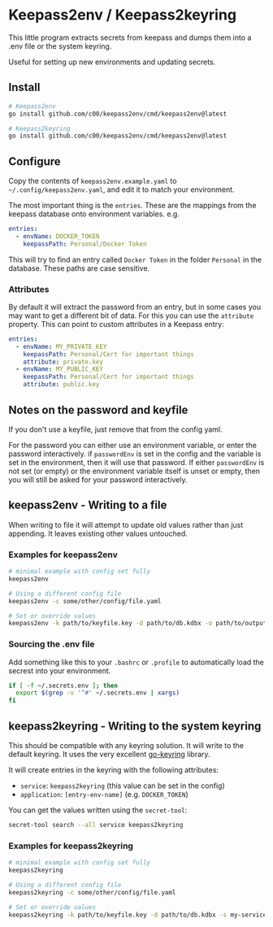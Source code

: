 # Keepass2env / Keepass2keyring

This little program extracts secrets from keepass and dumps them into a .env file or the system keyring.

Useful for setting up new environments and updating secrets.

## Install

```sh
# Keepass2env
go install github.com/c00/keepass2env/cmd/keepass2env@latest

# Keepass2keyring
go install github.com/c00/keepass2env/cmd/keepass2env@latest
```

## Configure

Copy the contents of `keepass2env.example.yaml` to `~/.config/keepass2env.yaml`, and edit it to match your environment. 

The most important thing is the `entries`. These are the mappings from the keepass database onto environment variables. e.g.

```yaml
entries: 
  - envName: DOCKER_TOKEN
    keepassPath: Personal/Docker Token
```

This will try to find an entry called `Docker Token` in the folder `Personal` in the database. These paths are case sensitive.

### Attributes

By default it will extract the password from an entry, but in some cases you may want to get a different bit of data. For this you can use the `attribute` property. This can point to custom attributes in a Keepass entry:

```yaml
entries: 
  - envName: MY_PRIVATE_KEY
    keepassPath: Personal/Cert for important things
    attribute: private.key
  - envName: MY_PUBLIC_KEY
    keepassPath: Personal/Cert for important things
    attribute: public.key
```

## Notes on the password and keyfile

If you don't use a keyfile, just remove that from the config yaml.

For the password you can either use an environment variable, or enter the password interactively. if `passwordEnv` is set in the config and the variable is set in the environment, then it will use that password. If either `passwordEnv` is not set (or empty) or the environment variable itself is unset or empty, then you will still be asked for your password interactively.

## keepass2env - Writing to a file

When writing to file it will attempt to update old values rather than just appending. It leaves existing other values untouched.

### Examples for keepass2env

```sh
# minimal example with config set fully
keepass2env

# Using a different config file
keepass2env -c some/other/config/file.yaml

# Set or override values
keepass2env -k path/to/keyfile.key -d path/to/db.kdbx -o path/to/output.env
```

### Sourcing the .env file

Add something like this to your `.bashrc` or `.profile` to automatically load the secrest into your environment.

```sh
if [ -f ~/.secrets.env ]; then
  export $(grep -v '^#' ~/.secrets.env | xargs)
fi
```

## keepass2keyring - Writing to the system keyring

This should be compatible with any keyring solution. It will write to the default keyring. It uses the very excellent [go-keyring](https://github.com/zalando/go-keyring) library.

It will create entries in the keyring with the following attributes:

- `service`: `keepass2keyring` (this value can be set in the config)
- `application`: `[entry-env-name]` (e.g. `DOCKER_TOKEN`)

You can get the values written using the `secret-tool`:

```sh
secret-tool search --all service keepass2keyring
```
### Examples for keepass2keyring

```sh
# minimal example with config set fully
keepass2keyring

# Using a different config file
keepass2keyring -c some/other/config/file.yaml

# Set or override values
keepass2keyring -k path/to/keyfile.key -d path/to/db.kdbx -s my-service
```